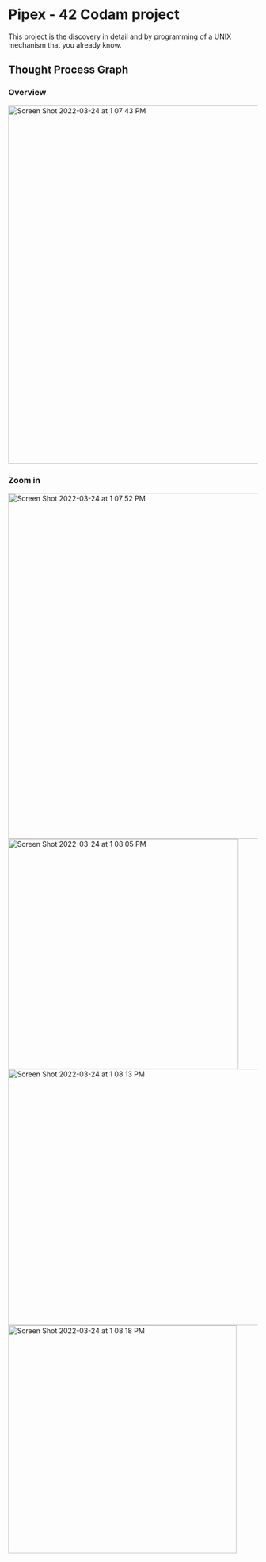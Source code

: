 # Pipex - 42 Codam project

This project is the discovery in detail and by programming of a UNIX
mechanism that you already know.

## Thought Process Graph

### Overview
<img width="724" alt="Screen Shot 2022-03-24 at 1 07 43 PM" src="https://user-images.githubusercontent.com/43698378/160099297-e759b5d7-efa6-4b47-9b6d-568635c70bbf.png">

### Zoom in
<img width="698" alt="Screen Shot 2022-03-24 at 1 07 52 PM" src="https://user-images.githubusercontent.com/43698378/160099275-b0bfae70-0915-448d-b113-89339f3cf868.png">

<img width="465" alt="Screen Shot 2022-03-24 at 1 08 05 PM" src="https://user-images.githubusercontent.com/43698378/160099261-5b25cdda-a726-464a-a68b-ea9e127814a9.png">


<img width="518" alt="Screen Shot 2022-03-24 at 1 08 13 PM" src="https://user-images.githubusercontent.com/43698378/160099251-0338dd08-4232-4914-b335-3e4cb4e28abe.png">


<img width="461" alt="Screen Shot 2022-03-24 at 1 08 18 PM" src="https://user-images.githubusercontent.com/43698378/160099231-784b09a8-5989-4220-a287-c6154b2d34ec.png">
